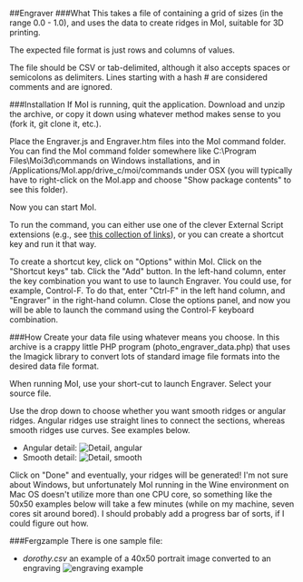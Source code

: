 ##Engraver
###What
This takes a file of containing a grid of sizes (in the range 0.0 - 1.0), and uses the data to create ridges in MoI, suitable for 3D printing.

The expected file format is just rows and columns of values.

The file should be CSV or tab-delimited, although it also accepts spaces or semicolons as delimiters. Lines starting with a hash # are considered comments and are ignored.

###Installation
If MoI is running, quit the application.
Download and unzip the archive, or copy it down using whatever method makes sense to you (fork it, git clone it, etc.).

Place the Engraver.js and Engraver.htm files into the MoI command folder.
You can find the MoI command folder somewhere like C:\Program Files\Moi3d\commands on Windows installations, and in /Applications/MoI.app/drive_c/moi/commands under OSX (you will typically have to right-click on the MoI.app and choose "Show package contents" to see this folder).

Now you can start MoI.

To run the command, you can either use one of the clever External Script extensions (e.g., see [this collection of links](http://kyticka.webzdarma.cz/3d/moi/#PluginGallery)), or you can create a shortcut key and run it that way.

To create a shortcut key, click on "Options" within MoI. Click on the
"Shortcut keys" tab. Click the "Add" button. In the left-hand column, enter the key combination you want to use to launch Engraver. You could use, for example, Control-F. To do that, enter "Ctrl-F" in the left hand column, and "Engraver" in the right-hand column. Close the options panel, and now you will be able to launch the command using the Control-F keyboard combination.

###How
Create your data file using whatever means you choose. In this archive is a crappy little PHP program (photo_engraver_data.php) that uses the Imagick library to convert lots of standard image file formats into the desired data file format.

When running MoI, use your short-cut to launch Engraver. Select your source file.

Use the drop down to choose whether you want smooth ridges or angular ridges. Angular ridges use straight lines to connect the sections, whereas smooth ridges use curves. See examples below.

* Angular detail: ![Detail, angular](http://fogbound.net/moi/engraving-angular.png)
* Smooth detail: ![Detail, smooth](http://fogbound.net/moi/engraving-smooth.png)

Click on "Done" and eventually, your ridges will be generated! I'm not sure about Windows, but unfortunately MoI running in the Wine environment on Mac OS doesn't utilize more than one CPU core, so something like the 50x50 examples below will take a few minutes (while on my machine, seven cores sit around bored). I should probably add a progress bar of sorts, if I could figure out how.

###Fergzample
There is one sample file:

* *dorothy.csv* an example of a 40x50 portrait image converted to an engraving ![engraving example](http://fogbound.net/moi/engraving.png)

